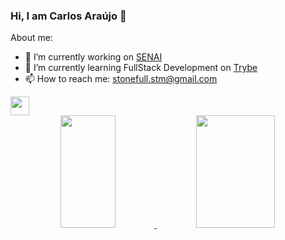 ### Hi, I am Carlos Araújo 👋

About me:

- 🔭 I’m currently working on <a href="https://www.senaipa.org.br/">SENAI</a>
- 🌱 I’m currently learning FullStack Development on <a href="https://betrybe.com">Trybe</a>
- 📫 How to reach me: stonefull.stm@gmail.com

<img width="30px" src="https://cdn.jsdelivr.net/gh/devicons/devicon/icons/javascript/javascript-original.svg" />
          
<div align="center">
  <a href="https://github.com/stonefullstm">
  <img width="42%" height="180em" src="https://github-readme-stats.vercel.app/api?username=stonefullstm&show_icons=true&theme=dracula&include_all_commits=true&count_private=true"/>
  <img width="50%" height="180em" src="https://github-readme-stats.vercel.app/api/top-langs/?username=stonefullstm&layout=compact&langs_count=7&theme=dracula"/>
</div>
